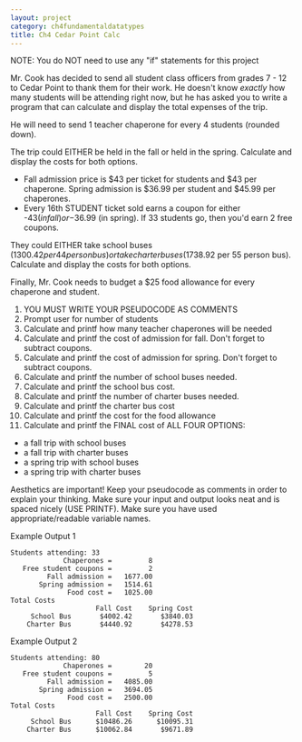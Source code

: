 ```yaml
---
layout: project
category: ch4fundamentaldatatypes
title: Ch4 Cedar Point Calc
---
```

NOTE: You do NOT need to use any "if" statements for this project

Mr. Cook has decided to send all student class officers from grades 7 - 12 to Cedar Point to thank them for their work. He doesn't know *exactly* how many students will be attending right now, but he has asked you to write a program that can  calculate and display the total expenses of the trip.

He will need to send 1 teacher chaperone for every 4 students (rounded down).

The trip could EITHER be held in the fall or held in the spring. Calculate and display the costs for both options.
- Fall admission price is $43 per ticket for students and $43 per chaperone. Spring admission is $36.99 per student and $45.99 per chaperones.
- Every 16th STUDENT ticket sold earns a coupon for either -$43 (in fall) or -$36.99 (in spring). If 33 students go, then you'd earn 2 free coupons.

They could EITHER take school buses ($1300.42 per 44 person bus) or take charter buses ($1738.92 per 55 person bus). Calculate and display the costs for both options.

Finally, Mr. Cook needs to budget a $25 food allowance for every chaperone and student.


1. YOU MUST WRITE YOUR PSEUDOCODE AS COMMENTS
1. Prompt user for number of students
1. Calculate and printf how many teacher chaperones will be needed
1. Calculate and printf the cost of admission for fall. Don't forget to subtract coupons.
1. Calculate and printf the cost of admission for spring. Don't forget to subtract coupons.
1. Calculate and printf the number of school buses needed.
1. Calculate and printf the school bus cost.
1. Calculate and printf the number of charter buses needed.
1. Calculate and printf the charter bus cost
1. Calculate and printf the cost for the food allowance
1. Calculate and printf the FINAL cost of ALL FOUR OPTIONS:
  - a fall trip with school buses
  - a fall trip with charter buses
  - a spring trip with school buses
  - a spring trip with charter buses

Aesthetics are important! Keep your pseudocode as comments in order to explain your thinking. Make sure your input and output looks neat and is spaced nicely (USE PRINTF). Make sure you have used appropriate/readable variable names.

Example Output 1
```
Students attending: 33
             Chaperones =         8
   Free student coupons =         2
         Fall admission =   1677.00
       Spring admission =   1514.61
              Food cost =   1025.00
Total Costs
                     Fall Cost    Spring Cost
     School Bus       $4002.42       $3840.03
    Charter Bus       $4440.92       $4278.53
```

Example Output 2
```
Students attending: 80
             Chaperones =        20
   Free student coupons =         5
         Fall admission =   4085.00
       Spring admission =   3694.05
              Food cost =   2500.00
Total Costs
                     Fall Cost    Spring Cost
     School Bus      $10486.26      $10095.31
    Charter Bus      $10062.84       $9671.89
```
